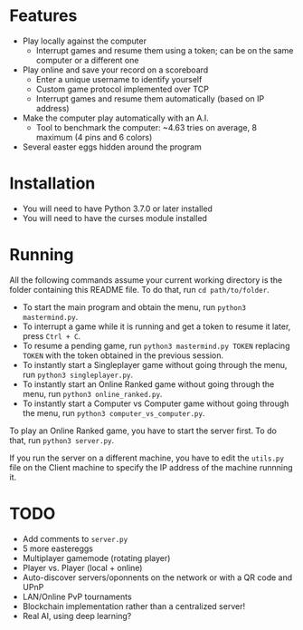 # Features

- Play locally against the computer
  - Interrupt games and resume them using a token; can be on the same computer or a different one
- Play online and save your record on a scoreboard
  - Enter a unique username to identify yourself
  - Custom game protocol implemented over TCP
  - Interrupt games and resume them automatically (based on IP address)
- Make the computer play automatically with an A.I.
  - Tool to benchmark the computer: ~4.63 tries on average, 8 maximum (4 pins and 6 colors)
- Several easter eggs hidden around the program

# Installation

- You will need to have Python 3.7.0 or later installed
- You will need to have the curses module installed

# Running

All the following commands assume your current working directory is the folder containing this README file.
To do that, run `cd path/to/folder`.

- To start the main program and obtain the menu, run `python3 mastermind.py`.
- To interrupt a game while it is running and get a token to resume it later, press `Ctrl + C`.
- To resume a pending game, run `python3 mastermind.py TOKEN` replacing `TOKEN` with the token obtained in the previous session.
- To instantly start a Singleplayer game without going through the menu, run `python3 singleplayer.py`.
- To instantly start an Online Ranked game without going through the menu, run `python3 online_ranked.py`.
- To instantly start a Computer vs Computer game without going through the menu, run `python3 computer_vs_computer.py`.

To play an Online Ranked game, you have to start the server first.
To do that, run `python3 server.py`.

If you run the server on a different machine, you have to edit the `utils.py` file on the Client machine to specify the IP address of the machine runnning it.

# TODO

- Add comments to `server.py`
- 5 more eastereggs
- Multiplayer gamemode (rotating player)
- Player vs. Player (local + online)
- Auto-discover servers/oponnents on the network or with a QR code and UPnP
- LAN/Online PvP tournaments
- Blockchain implementation rather than a centralized server!
- Real AI, using deep learning?

